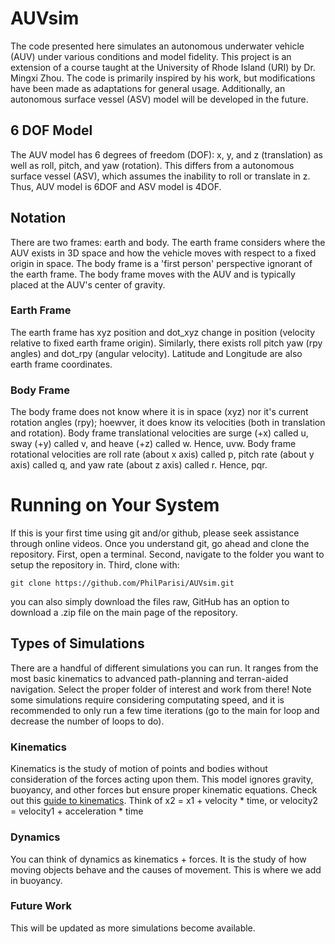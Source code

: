 # AUVsim
The code presented here simulates an autonomous underwater vehicle (AUV) under various conditions and model fidelity. This project is an extension of a course taught at the University of Rhode Island (URI) by Dr. Mingxi Zhou. The code is primarily inspired by his work, but modifications have been made as adaptations for general usage. Additionally, an autonomous surface vessel (ASV) model will be developed in the future.

## 6 DOF Model
The AUV model has 6 degrees of freedom (DOF): x, y, and z (translation) as well as roll, pitch, and yaw (rotation). This differs from a autonomous surface vessel (ASV), which assumes the inability to roll or translate in z. Thus, AUV model is 6DOF and ASV model is 4DOF.

## Notation
There are two frames: earth and body. The earth frame considers where the AUV exists in 3D space and how the vehicle moves with respect to a fixed origin in space. The body frame is a 'first person' perspective ignorant of the earth frame. The body frame moves with the AUV and is typically placed at the AUV's center of gravity. 

### Earth Frame
The earth frame has xyz position and dot_xyz change in position (velocity relative to fixed earth frame origin). Similarly, there exists roll pitch yaw (rpy angles) and dot_rpy (angular velocity). Latitude and Longitude are also earth frame coordinates.

### Body Frame
The body frame does not know where it is in space (xyz) nor it's current rotation angles (rpy); hoewver, it does know its velocities (both in translation and rotation). Body frame translational velocities are surge (+x) called u, sway (+y) called v, and heave (+z) called w.  Hence, uvw. Body frame rotational velocities are roll rate (about x axis) called p, pitch rate (about y axis) called q, and yaw rate (about z axis) called r. Hence, pqr.


# Running on Your System
If this is your first time using git and/or github, please seek assistance through online videos. Once you understand git, go ahead and clone the repository. First, open a terminal. Second, navigate to the folder you want to setup the repository in. Third, clone with:
```
git clone https://github.com/PhilParisi/AUVsim.git
```
you can also simply download the files raw, GitHub has an option to download a .zip file on the main page of the repository.

## Types of Simulations
There are a handful of different simulations you can run. It ranges from the most basic kinematics to advanced path-planning and terran-aided navigation. Select the proper folder of interest and work from there! Note some simulations require considering computating speed, and it is recommended to only run a few time iterations (go to the main for loop and decrease the number of loops to do).

### Kinematics
Kinematics is the study of motion of points and bodies without consideration of the forces acting upon them. This model ignores gravity, buoyancy, and other forces but ensure proper kinematic equations. Check out this [guide to kinematics](https://www.physicsclassroom.com/class/1DKin/Lesson-6/Kinematic-Equations). Think of x2 = x1 + velocity * time, or velocity2 = velocity1 + acceleration * time

### Dynamics
You can think of dynamics as kinematics + forces. It is the study of how moving objects behave and the causes of movement. This is where we add in buoyancy.

### Future Work
This will be updated as more simulations become available.
